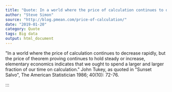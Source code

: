 ```yaml
---
title: "Quote: In a world where the price of calculation continues to decrease rapidly..."
author: "Steve Simon"
source: "http://blog.pmean.com/price-of-calculation/"
date: "2019-01-20"
category: Quote
tags: Big data
output: html_document
---
```


"In a world where the price of calculation continues to decrease
rapidly, but the price of theorem proving continues to hold steady or
increase, elementary economics indicates that we ought to spend a larger
and larger fraction of our time on calculation." John Tukey, as quoted
in "Sunset Salvo", The American Statistician 1986; 40(10): 72-76.

<!---more--->

:::

